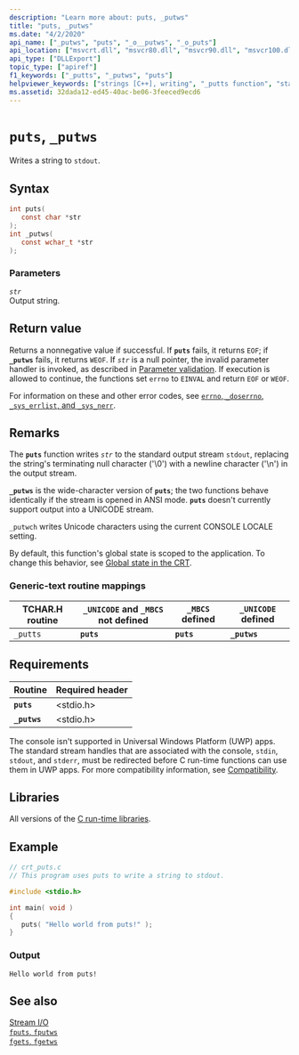 ```yaml
---
description: "Learn more about: puts, _putws"
title: "puts, _putws"
ms.date: "4/2/2020"
api_name: ["_putws", "puts", "_o__putws", "_o_puts"]
api_location: ["msvcrt.dll", "msvcr80.dll", "msvcr90.dll", "msvcr100.dll", "msvcr100_clr0400.dll", "msvcr110.dll", "msvcr110_clr0400.dll", "msvcr120.dll", "msvcr120_clr0400.dll", "ucrtbase.dll", "api-ms-win-crt-stdio-l1-1-0.dll", "api-ms-win-crt-private-l1-1-0.dll"]
api_type: ["DLLExport"]
topic_type: ["apiref"]
f1_keywords: ["_putts", "_putws", "puts"]
helpviewer_keywords: ["strings [C++], writing", "_putts function", "standard output, writing to", "putws function", "puts function", "putts function", "_putws function"]
ms.assetid: 32dada12-ed45-40ac-be06-3feeced9ecd6
---
```

# `puts`, `_putws`

Writes a string to `stdout`.

## Syntax

```C
int puts(
   const char *str
);
int _putws(
   const wchar_t *str
);
```

### Parameters

*`str`*\
Output string.

## Return value

Returns a nonnegative value if successful. If **`puts`** fails, it returns `EOF`; if **`_putws`** fails, it returns `WEOF`. If *`str`* is a null pointer, the invalid parameter handler is invoked, as described in [Parameter validation](../parameter-validation.md). If execution is allowed to continue, the functions set `errno` to `EINVAL` and return `EOF` or `WEOF`.

For information on these and other error codes, see [`errno`, `_doserrno`, `_sys_errlist`, and `_sys_nerr`](../errno-doserrno-sys-errlist-and-sys-nerr.md).

## Remarks

The **`puts`** function writes *`str`* to the standard output stream `stdout`, replacing the string's terminating null character ('\0') with a newline character ('\n') in the output stream.

**`_putws`** is the wide-character version of **`puts`**; the two functions behave identically if the stream is opened in ANSI mode. **`puts`** doesn't currently support output into a UNICODE stream.

`_putwch` writes Unicode characters using the current CONSOLE LOCALE setting.

By default, this function's global state is scoped to the application. To change this behavior, see [Global state in the CRT](../global-state.md).

### Generic-text routine mappings

|TCHAR.H routine|`_UNICODE` and `_MBCS` not defined|`_MBCS` defined|`_UNICODE` defined|
|---------------------|------------------------------------|--------------------|-----------------------|
|`_putts`|**`puts`**|**`puts`**|**`_putws`**|

## Requirements

|Routine|Required header|
|-------------|---------------------|
|**`puts`**|\<stdio.h>|
|**`_putws`**|\<stdio.h>|

The console isn't supported in Universal Windows Platform (UWP) apps. The standard stream handles that are associated with the console, `stdin`, `stdout`, and `stderr`, must be redirected before C run-time functions can use them in UWP apps. For more compatibility information, see [Compatibility](../compatibility.md).

## Libraries

All versions of the [C run-time libraries](../crt-library-features.md).

## Example

```C
// crt_puts.c
// This program uses puts to write a string to stdout.

#include <stdio.h>

int main( void )
{
   puts( "Hello world from puts!" );
}
```

### Output

```Output
Hello world from puts!
```

## See also

[Stream I/O](../stream-i-o.md)\
[`fputs`, `fputws`](fputs-fputws.md)\
[`fgets`, `fgetws`](fgets-fgetws.md)
